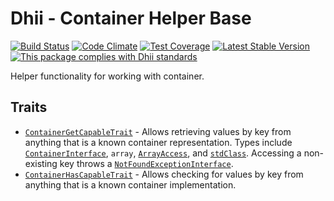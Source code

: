 # Dhii - Container Helper Base

[![Build Status](https://travis-ci.org/dhii/container-helper-base.svg?branch=develop)](https://travis-ci.org/dhii/container-helper-base)
[![Code Climate](https://codeclimate.com/github/Dhii/container-helper-base/badges/gpa.svg)](https://codeclimate.com/github/Dhii/container-helper-base)
[![Test Coverage](https://codeclimate.com/github/Dhii/container-helper-base/badges/coverage.svg)](https://codeclimate.com/github/Dhii/container-helper-base/coverage)
[![Latest Stable Version](https://poser.pugx.org/dhii/container-helper-base/version)](https://packagist.org/packages/dhii/container-helper-base)
[![This package complies with Dhii standards](https://img.shields.io/badge/Dhii-Compliant-green.svg?style=flat-square)][Dhii]

Helper functionality for working with container.

## Traits
- [`ContainerGetCapableTrait`][ContainerGetCapableTrait] - Allows retrieving values by key from anything that is
a known container representation. Types include [`ContainerInterface`][ContainerInterface], `array`,
[`ArrayAccess`][ArrayAccess], and [`stdClass`][stdClass]. Accessing a non-existing key throws a
[`NotFoundExceptionInterface`][NotFoundExceptionInterface].
- [`ContainerHasCapableTrait`][ContainerHasCapableTrait] - Allows checking for values by key from anything that is
a known container implementation.

[Dhii]: https://github.com/Dhii/dhii

[ContainerGetCapableTrait]:                 src/ContainerGetCapableTrait.php
[ContainerHasCapableTrait]:                 src/ContainerHasCapableTrait.php

[ContainerInterface]:                       https://github.com/php-fig/container/blob/master/src/ContainerInterface.php
[NotFoundExceptionInterface]:               https://github.com/php-fig/container/blob/master/src/NotFoundExceptionInterface.php
[ArrayAccess]:                              http://php.net/manual/en/class.arrayaccess.php
[stdClass]:                                 http://php.net/manual/en/language.types.object.php#language.types.object.casting

